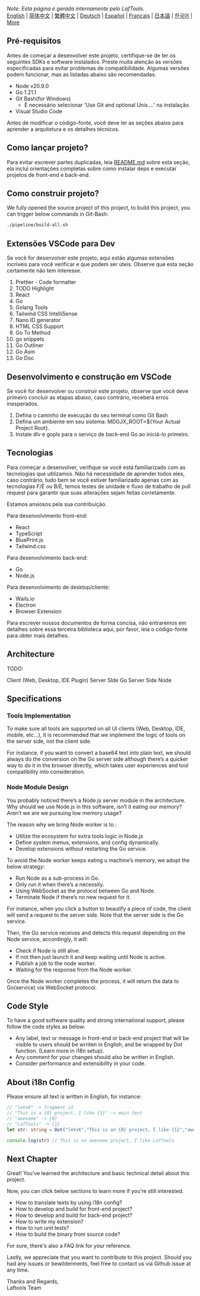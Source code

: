 <i>Note: Esta página é gerada internamente pelo LafTools.</i> <br/> [English](/docs/en_US/CONTRIBUTION.md)  |  [简体中文](/docs/zh_CN/CONTRIBUTION.md)  |  [繁體中文](/docs/zh_HK/CONTRIBUTION.md)  |  [Deutsch](/docs/de/CONTRIBUTION.md)  |  [Español](/docs/es/CONTRIBUTION.md)  |  [Français](/docs/fr/CONTRIBUTION.md)  |  [日本語](/docs/ja/CONTRIBUTION.md)  |  [한국어](/docs/ko/CONTRIBUTION.md) | [More](/docs/) <br/>

## Pré-requisitos

Antes de começar a desenvolver este projeto, certifique-se de ter os seguintes SDKs e software instalados. Preste muita atenção às versões especificadas para evitar problemas de compatibilidade. Algumas versões podem funcionar, mas as listadas abaixo são recomendadas.

- Node v20.9.0
- Go 1.21.1
- Git Bash(for Windows)
  - É necessário selecionar 'Use Git and optional Unix....' na instalação.
- Visual Studio Code

Antes de modificar o código-fonte, você deve ler as seções abaixo para aprender a arquitetura e os detalhes técnicos.

## Como lançar projeto?

Para evitar escrever partes duplicadas, leia [README.md](../README.md) sobre esta seção, ela inclui orientações completas sobre como instalar deps e executar projetos de front-end e back-end.

## Como construir projeto?

We fully opened the source project of this project, to build this project, you can trigger below commands in Git-Bash:

```bash
./pipeline/build-all.sh
```

## Extensões VSCode para Dev

Se você for desenvolver este projeto, aqui estão algumas extensões incríveis para você verificar e que podem ser úteis. Observe que esta seção certamente não tem interesse.

1. Prettier - Code formatter
2. TODO Highlight
3. React
4. Go
5. Golang Tools
6. Tailwind CSS IntelliSense
7. Nano ID generator
8. HTML CSS Support
9. Go To Method
10. go snippets
11. Go Outliner
12. Go Asm
13. Go Doc

## Desenvolvimento e construção em VSCode

Se você for desenvolver ou construir este projeto, observe que você deve primeiro concluir as etapas abaixo, caso contrário, receberá erros inesperados.

1. Defina o caminho de execução do seu terminal como Git Bash
2. Defina um ambiente em seu sistema: MDGJX_ROOT=${Your Actual Project Root}.
3. Instale dlv e gopls para o serviço de back-end Go ao iniciá-lo primeiro.

## Tecnologias

Para começar a desenvolver, verifique se você está familiarizado com as tecnologias que utilizamos. Não há necessidade de aprender todos eles, caso contrário, tudo bem se você estiver familiarizado apenas com as tecnologias F/E ou B/E, temos testes de unidade e fluxo de trabalho de pull request para garantir que suas alterações sejam feitas corretamente.

Estamos ansiosos pela sua contribuição.

Para desenvolvimento front-end:

- React
- TypeScript
- BluePrint.js
- Tailwind.css

Para desenvolvimento back-end:

- Go
- Node.js

Para desenvolvimento de desktop/cliente:

- Wails.io
- Electron
- Browser Extension

Para escrever nossos documentos de forma concisa, não entraremos em detalhes sobre essa terceira biblioteca aqui, por favor, leia o código-fonte para obter mais detalhes.

## Architecture

TODO:

Client (Web, Desktop, IDE Plugin)
<interact with>
Server SIde Go
<interact with>
Server Side Node

## Specifications

### Tools Implementation

To make sure all tools are supported on all UI clients (Web, Desktop, IDE, mobile, etc…), it is recommended that we implement the logic of tools on the server side, not the client side.

For instance, if you want to convert a base64 text into plain text, we should always do the conversion on the Go server side although there’s a quicker way to do it in the browser directly, which takes user experiences and tool compatibility into consideration.

### Node Module Design

You probably noticed there’s a Node.js server module in the architecture. Why should we use Node.js in this software, isn’t it eating our memory? Aren’t we are we pursuing low memory usage?

The reason why we bring Node worker is to :

- Utilize the ecosystem for extra tools logic in Node.js
- Define system menus, extensions, and config dynamically.
- Develop extensions without restarting the Go service.

To avoid the Node worker keeps eating u machine’s memory, we adopt the below strategy:

- Run Node as a sub-process in Go.
- Only run it when there’s a necessity.
- Using WebSocket as the protocol between Go and Node.
- Terminate Node if there’s no new request for it.

For instance, when you click a button to beautify a piece of code, the client will send a request to the server side. Note that the server side is the Go service.

Then, the Go service receives and detects this request depending on the Node service, accordingly, it will:

- Check if Node is still alive.
- If not then just launch it and keep waiting until Node is active.
- Publish a job to the node worker.
- Waiting for the response from the Node worker.

Once the Node worker completes the process, it will return the data to Go(service) via WebSocket protocol.

## Code Style

To have a good software quality and strong international support, please follow the code styles as below:

- Any label, text or message in front-end or back-end project that will be visible to users should be wrriten in English, and be wrapped by Dot function. (Learn more in i18n setup).
- Any comment for your changes should also be written in English.
- Consider performance and extensibility in your code.

## About i18n Config

Please ensure all text is written in English, for instance:

```Typescript
// "leVsK" -> fragment id
// "This is a {0} project, I like {1}" -> main text
// "awesome" -> {0}
// "LafTools" -> {1}
let str: string = Dot("leVsK","This is an {0} project, I like {1}","awesome","LafTools")

console.log(str) // This is an awesome project, I like LafTools
```

## Next Chapter

Great! You’ve learned the architecture and basic technical detail about this project.

Now, you can click below sections to learn more if you’re still interested.

- How to translate texts by using i18n config?
- How to develop and build for front-end project?
- How to develop and build for back-end project?
- How to write my extension?
- How to run unit tests?
- How to build the binary from source code?

For sure, there's also a FAQ link for your reference.

Lastly, we appreciate that you want to contribute to this project. Should you had any issues or bewilderments, feel free to contact us via Github issue at any time.

Thanks and Regards,  
Laftools Team
